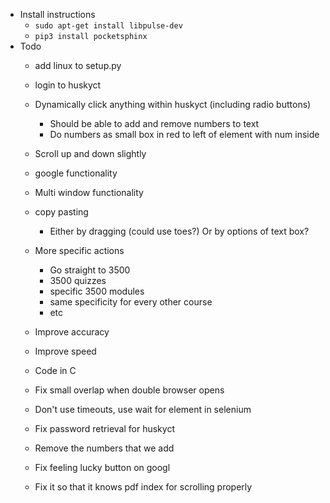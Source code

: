 * Install instructions
    * ```sudo apt-get install libpulse-dev```
    * ```pip3 install pocketsphinx```
* Todo
    * add linux to setup.py


    * login to huskyct
    * Dynamically click anything within huskyct (including radio buttons)
        * Should be able to add and remove numbers to text
        * Do numbers as small box in red to left of element with num inside
    * Scroll up and down slightly
    * google functionality
    * Multi window functionality
    * copy pasting
        * Either by dragging (could use toes?) Or by options of text box?




    * More specific actions
        * Go straight to 3500
        * 3500 quizzes
        * specific 3500 modules
        * same specificity for every other course
        * etc
    * Improve accuracy
    * Improve speed
    * Code in C
    * Fix small overlap when double browser opens
    * Don't use timeouts, use wait for element in selenium
    * Fix password retrieval for huskyct
    * Remove the numbers that we add
    * Fix feeling lucky button on googl
    * Fix it so that it knows pdf index for scrolling properly
